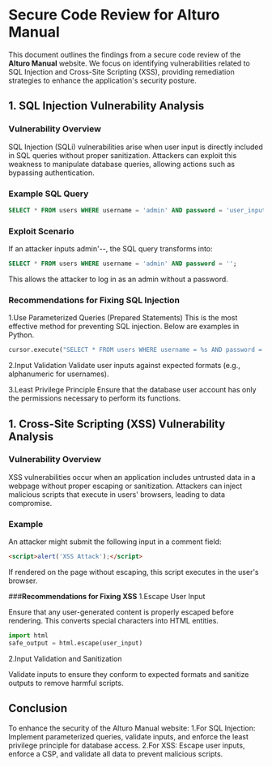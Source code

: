 # Secure Code Review for Alturo Manual

This document outlines the findings from a secure code review of the **Alturo Manual** website. We focus on identifying vulnerabilities related to SQL Injection and Cross-Site Scripting (XSS), providing remediation strategies to enhance the application's security posture.

## 1. SQL Injection Vulnerability Analysis

### __Vulnerability Overview__
SQL Injection (SQLi) vulnerabilities arise when user input is directly included in SQL queries without proper sanitization. Attackers can exploit this weakness to manipulate database queries, allowing actions such as bypassing authentication.

### __Example SQL Query__
```sql
SELECT * FROM users WHERE username = 'admin' AND password = 'user_input';
```
### __Exploit Scenario__
If an attacker inputs admin'--, the SQL query transforms into:
```sql
SELECT * FROM users WHERE username = 'admin' AND password = '';
```
This allows the attacker to log in as an admin without a password.

### __Recommendations for Fixing SQL Injection__

1.Use Parameterized Queries (Prepared Statements)
This is the most effective method for preventing SQL injection. Below are examples in Python.

```python
cursor.execute("SELECT * FROM users WHERE username = %s AND password = %s", (username, password))
```
2.Input Validation
Validate user inputs against expected formats (e.g., alphanumeric for usernames).

3.Least Privilege Principle
Ensure that the database user account has only the permissions necessary to perform its functions.

## 1. Cross-Site Scripting (XSS) Vulnerability Analysis

### __Vulnerability Overview__
XSS vulnerabilities occur when an application includes untrusted data in a webpage without proper escaping or sanitization. Attackers can inject malicious scripts that execute in users' browsers, leading to data compromise.

### __Example__
An attacker might submit the following input in a comment field:
```html
<script>alert('XSS Attack');</script>
```
If rendered on the page without escaping, this script executes in the user's browser.

###__Recommendations for Fixing XSS__
1.Escape User Input

Ensure that any user-generated content is properly escaped before rendering. This converts special characters into HTML entities.
```python
import html
safe_output = html.escape(user_input)
```
2.Input Validation and Sanitization

Validate inputs to ensure they conform to expected formats and sanitize outputs to remove harmful scripts.

## Conclusion

To enhance the security of the Alturo Manual website:
1.For SQL Injection: Implement parameterized queries, validate inputs, and enforce the least privilege principle for database access.
2.For XSS: Escape user inputs, enforce a CSP, and validate all data to prevent malicious scripts.


